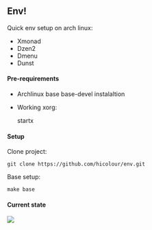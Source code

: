 ## Env! 

Quick env setup on arch linux:

* Xmonad 
* Dzen2 
* Dmenu 
* Dunst  


#### Pre-requirements

* Archlinux base base-devel instalaltion 

* Working xorg:
	

    startx





#### Setup

Clone project:

	git clone https://github.com/hicolour/env.git


Base setup: 

    make base



#### Current state


<img src="https://raw.github.com/hicolour/env/master/screen.png" />

